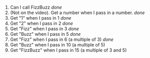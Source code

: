 1. Can I call FizzBuzz *done*
2. (Not on the video). Get a number when I pass in a number. *done*
3. Get "1" when I pass in 1 *done*
4. Get "2" when I pass in 2 *done*
5. Get "Fizz" when I pass in 3 *done*
6. Get "Buzz" when I pass in 5 *done*
7. Get "Fizz" when I pass in 6 (a multiple of 3) *done*
8. Get "Buzz" when I pass in 10 (a multiple of 5)
9. Get "FizzBuzz" when I pass in 15 (a multiple of 3 and 5)